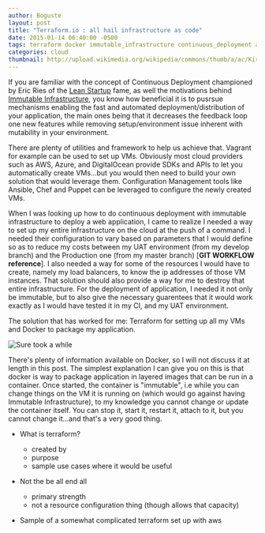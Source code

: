 ```yaml
---
author: Boguste
layout: post
title: "Terraform.io : all hail infrastructure as code"
date: 2015-01-14 06:40:00 -0500
tags: terraform docker immutable_infrastructure continuous_deployment automated_deployment
categories: cloud
thumbnail: http://upload.wikimedia.org/wikipedia/commons/thumb/a/ac/Kirkuk_Infrastructure_Rebuild.jpg/640px-Kirkuk_Infrastructure_Rebuild.jpg
---
```


If you are familiar with the concept of Continuous Deployment championed by Eric Ries of the [Lean Startup](http://en.wikipedia.org/wiki/The_Lean_Startup) fame, as well the motivations behind [Immutable Infrastructure](http://blog.codeship.com/immutable-deployments/), you know how beneficial it is to pusrsue mechanisms enabling the fast and automated deployment/distribution of your application, the main ones being that it decreases the feedback loop one new features while removing setup/environment issue inherent with mutability in your environment.

There are plenty of utilities and framework to help us achieve that. Vagrant for example can be used to set up VMs. Obviously most cloud providers such as AWS, Azure, and DigitalOcean provide SDKs and APIs to let you automatically create VMs...but you would then need to build your own solution that would leverage them. Configuration Management tools like Ansible, Chef and Puppet can be leveraged to configure the newly created VMs.

When I was looking up how to do continuous deployment with immutable infrastructure to deploy a web application, I came to realize I needed a way to set up my entire infrastructure on the cloud at the push of a command. I needed their configuration to vary based on parameters that I would define so as to reduce my costs between my UAT environment (from my develop branch) and the Production one (from my master branch) [**GIT WORKFLOW reference**]. I also needed a way for some of the resources I would have to create, namely my load balancers, to know the ip addresses of those VM instances. That solution should also provide a way for me to destroy that entire infrastructure. For the deployment of application, I needed it not only be immutable, but to also give the necessary guarentees that it would work exactly as I would have tested it in my CI, and my UAT environment.

The solution that has worked for me: Terraform for setting up all my VMs and Docker to package my application.

<img src="http://cdn.meme.am/instances/500x/58154129.jpg" align="middle" alt="Sure took a while"/>

There's plenty of information available on Docker, so I will not discuss it at length in this post. The simplest explanation I can give you on this is that docker is way to package application in layered images that can be run in a container. Once started, the container is "immutable", i.e while you can change things on the VM it is running on (which would go against having Immutable Infrastructure), to my knowledge you cannot change or update the container itself. You can stop it, start it, restart it, attach to it, but you cannot change it...and that's a very good thing.


* What is terraform?
  - created by
  - purpose
  - sample use cases where it would be useful

* Not the be all end all
  - primary strength
  - not a resource configuration thing (though allows that capacity)

* Sample of a somewhat complicated terraform set up with aws
